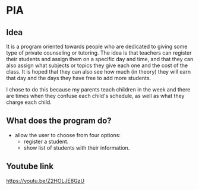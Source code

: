 # PIA

## Idea

It is a program oriented towards people who are dedicated to giving some type of private counseling or tutoring. The idea is that teachers can register their students and assign them on a specific day and time, and that they can also assign what subjects or topics they give each one and the cost of the class. It is hoped that they can also see how much (in theory) they will earn that day and the days they have free to add more students.

I chose to do this because my parents teach children in the week and there are times when they confuse each child's schedule, as well as what they charge each child.

## What does the program do?

* allow the user to choose from four options:
    * register a student.
    * show list of students with their information.
             
## Youtube link
   https://youtu.be/Z2HOLJE8GzU

